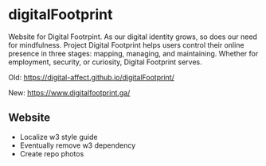 # digitalFootprint
Website for Digital Footrpint. As our digital identity grows, so does our need for mindfulness. Project Digital Footprint helps users control their online presence in three stages: mapping, managing, and maintaining. Whether for employment, security, or curiosity, Digital Footprint
            serves.

Old: https://digital-affect.github.io/digitalFootprint/

New: https://www.digitalfootprint.ga/

## Website
- Localize w3 style guide
- Eventually remove w3 dependency
- Create repo photos

